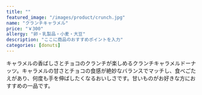 ```yaml
---
title: ""
featured_image: "/images/product/crunch.jpg"
name: "クランチキャラメル"
price: "￥300"
allergy: "卵・乳製品・小麦・大豆"
description: "ここに商品のおすすめポイントを入力"
categories: [donuts]
---
```


キャラメルの香ばしさとチョコのクランチが楽しめるクランチキャラメルドーナッツ。キャラメルの甘さとチョコの食感が絶妙なバランスでマッチし、食べごたえがあり、何度も手を伸ばしたくなるおいしさです。甘いものがお好きな方におすすめの一品です。
